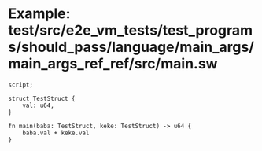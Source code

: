 # Example: test/src/e2e_vm_tests/test_programs/should_pass/language/main_args/main_args_ref_ref/src/main.sw

```sway
script;

struct TestStruct {
    val: u64,
}

fn main(baba: TestStruct, keke: TestStruct) -> u64 {
    baba.val + keke.val
}

```

